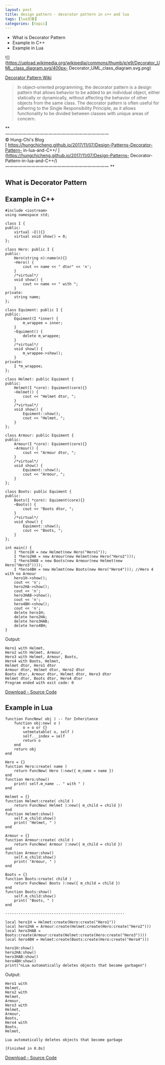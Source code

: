 ```yaml
---
layout: post
title: design pattern - decorator pattern in c++ and lua 
tags: [lua文章]
categories: [topic]
---
```

  * What is Decorator Pattern
  * Example in C++
  * Example in Lua

  
![](https://upload.wikimedia.org/wikipedia/commons/thumb/e/e9/Decorator_UML_class_diagram.svg/400px-
Decorator_UML_class_diagram.svg.png)

  
[Decorator Pattern Wiki](https://en.wikipedia.org/wiki/Decorator_pattern)  

> In object-oriented programming, the decorator pattern is a design pattern
> that allows behavior to be added to an individual object, either statically
> or dynamically, without affecting the behavior of other objects from the
> same class. The decorator pattern is often useful for adhering to the Single
> Responsibility Principle, as it allows functionality to be divided between
> classes with unique areas of concern.

**  
一一一一一一一一一一一一一一一一一一一一一一一一  
© Hung-Chi's Blog  
[ https://hungchicheng.github.io/2017/11/07/Design-Patterns-Decorator-Pattern-
in-lua-and-C++/ ](https://hungchicheng.github.io/2017/11/07/Design-Patterns-
Decorator-Pattern-in-lua-and-C++/)  
一一一一一一一一一一一一一一一一一一一一一一一一 **

  

## What is Decorator Pattern

## Example in C++

    
    
    #include <iostream>
    using namespace std;
    
    class I {
    public:
        virtual ~I(){}
        virtual void show() = 0;
    };
    
    class Hero: public I {
    public:
        Hero(string n):name(n){}
        ~Hero() {
            cout << name << " dtor" << 'n';
        }
        /*virtual*/
        void show() {
            cout << name << " with ";
        }
    private:
        string name;
    };
    
    class Equiment: public I {
    public:
        Equiment(I *inner) {
            m_wrappee = inner;
        }
        ~Equiment() {
            delete m_wrappee;
        }
        /*virtual*/
        void show() {
            m_wrappee->show();
        }
    private:
        I *m_wrappee;
    };
    
    class Helmet: public Equiment {
    public:
        Helmet(I *core): Equiment(core){}
        ~Helmet() {
            cout << "Helmet dtor, ";
        }
        /*virtual*/
        void show() {
            Equiment::show();
            cout << "Helmet, ";
        }
    };
    
    class Armour: public Equiment {
    public:
        Armour(I *core): Equiment(core){}
        ~Armour() {
            cout << "Armour dtor, ";
        }
        /*virtual*/
        void show() {
            Equiment::show();
            cout << "Armour, ";
        }
    };
    
    class Boots: public Equiment {
    public:
        Boots(I *core): Equiment(core){}
        ~Boots() {
            cout << "Boots dtor, ";
        }
        /*virtual*/
        void show() {
            Equiment::show();
            cout << "Boots, ";
        }
    };
    
    int main() {
        I *hero1H = new Helmet(new Hero("Hero1"));
        I *hero2HA = new Armour(new Helmet(new Hero("Hero2")));
        I *hero3HAB = new Boots(new Armour(new Helmet(new Hero("Hero3"))));
        I *hero4BH = new Helmet(new Boots(new Hero("Hero4"))); //Hero 4 with no Armour
        hero1H->show();
        cout << 'n';
        hero2HA->show();
        cout << 'n';
        hero3HAB->show();
        cout << 'n';
        hero4BH->show();
        cout << 'n';
        delete hero1H;
        delete hero2HA;
        delete hero3HAB;
        delete hero4BH;
    }
    

Output:

    
    
    Hero1 with Helmet, 
    Hero2 with Helmet, Armour, 
    Hero3 with Helmet, Armour, Boots, 
    Hero4 with Boots, Helmet, 
    Helmet dtor, Hero1 dtor
    Armour dtor, Helmet dtor, Hero2 dtor
    Boots dtor, Armour dtor, Helmet dtor, Hero3 dtor
    Helmet dtor, Boots dtor, Hero4 dtor
    Program ended with exit code: 0
    

[Download - Source
Code](https://github.com/hungchicheng/DesignPattern/blob/master/C%2B%2B/Decorator.cpp)  
  

## Example in Lua

    
    
    function FuncNew( obj ) -- for Inheritance 
        function obj:new( o )
            o = o or {}
            setmetatable( o, self )
            self.__index = self
            return o
        end
        return obj
    end
    
    Hero = {}
    function Hero:create( name )
        return FuncNew( Hero ):new({ m_name = name })
    end
    function Hero:show()
        print( self.m_name .. " with " )
    end
    
    Helmet = {}
    function Helmet:create( child )
        return FuncNew( Helmet ):new({ m_child = child })
    end
    function Helmet:show()
        self.m_child:show()
        print( "Helmet, " )
    end
    
    Armour = {}
    function Armour:create( child )
        return FuncNew( Armour ):new({ m_child = child })
    end
    function Armour:show()
        self.m_child:show()
        print( "Armour, " )
    end
    
    Boots = {}
    function Boots:create( child )
        return FuncNew( Boots ):new({ m_child = child })
    end
    function Boots:show()
        self.m_child:show()
        print( "Boots, " )
    end
    
    ------------------------------------------------------
    
    local hero1H = Helmet:create(Hero:create("Hero1"))
    local hero2HA = Armour:create(Helmet:create(Hero:create("Hero2")))
    local hero3HAB = Boots:create(Armour:create(Helmet:create(Hero:create("Hero3"))))
    local hero4BH = Helmet:create(Boots:create(Hero:create("Hero4")))
    
    hero1H:show()
    hero2HA:show()
    hero3HAB:show()
    hero4BH:show()
    print("nLua automatically deletes objects that become garbagen")
    
    

Output:

    
    
    Hero1 with 
    Helmet, 
    Hero2 with 
    Helmet, 
    Armour, 
    Hero3 with 
    Helmet, 
    Armour, 
    Boots, 
    Hero4 with 
    Boots, 
    Helmet, 
    
    Lua automatically deletes objects that become garbage
    
    [Finished in 0.0s]
    

[Download - Source
Code](https://github.com/hungchicheng/DesignPattern/blob/master/Lua/Decorator.lua)